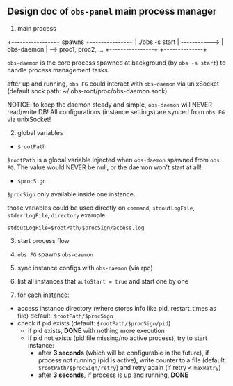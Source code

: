 ## Design doc of `obs-panel` main process manager

1. main process

+----------------+     spawns    +--------------+
| ./obs -s start |  -----------> |  obs-daemon  |   --> proc1, proc2, ...
+----------------+               +--------------+

`obs-daemon` is the core process spawned at background (by `obs -s start`) to handle process management tasks.

after up and running, `obs FG` could interact with `obs-daemon` via unixSocket (default sock path: ~/.obs-root/proc/obs-daemon.sock)

NOTICE: to keep the daemon steady and simple, `obs-daemon` will NEVER read/write DB! All configurations (instance settings) are synced from `obs FG` via unixSocket!

2. global variables

- `$rootPath`

`$rootPath` is a global variable injected when `obs-daemon` spawned from `obs FG`. The value would NEVER be null, or the daemon won't start at all!

- `$procSign`

`$procSign` only available inside one instance.

those variables could be used directly on `command`, `stdoutLogFile`, `stderrLogFile`, `directory` example:

```
stdoutLogFile=$rootPath/$procSign/access.log
```

3. start process flow

1. `obs FG` spawns `obs-daemon`
2. sync instance configs with `obs-daemon` (via rpc)
3. list all instances that `autoStart = true` and start one by one
4. for each instance:
  - access instance directory (where stores info like pid, restart_times as file) default: `$rootPath/$procSign`
  - check if pid exists (default: `$rootPath/$procSign/pid`)
    - if pid exists, **DONE** with nothing more execution
    - if pid not exists (pid file missing/no active process), try to start instance:
      - after **3 seconds** (which will be configurable in the future), if process not running (pid is active), write counter to a file (default: `$rootPath/$procSign/retry`) and retry again (if retry < `maxRetry`)
      - after **3 seconds**, if process is up and running, **DONE**
